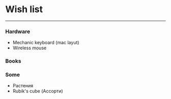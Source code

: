 # Wish list
---
### Hardware
- Mechanic keyboard (mac layut)
- Wireless mouse

### Books



### Some
- Растения
- Rubik's cube (Ассорти)
